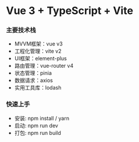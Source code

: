 # Vue 3 + TypeScript + Vite

### 主要技术栈

- MVVM框架：vue v3
- 工程化管理：vite v2
- UI框架：element-plus
- 路由管理：vue-router v4
- 状态管理：pinia
- 数据请求：axios
- 实用工具库：lodash

### 快速上手
  - 安装: npm install / yarn
  - 启动: npm run dev
  - 打包: npm run build 